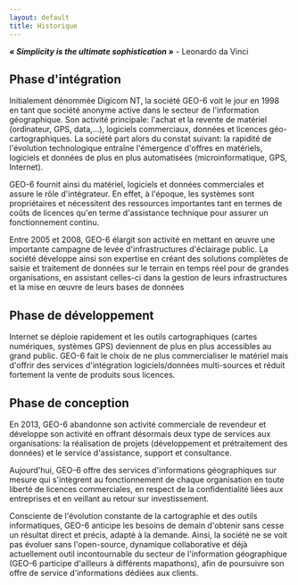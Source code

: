 ```yaml
---
layout: default
title: Historique
---
```

**_« Simplicity is the ultimate sophistication »_** - Leonardo da Vinci

## Phase d'intégration

Initialement dénommée Digicom NT, la société GEO-6 voit le jour en 1998 en tant que société anonyme active dans le secteur de l'information géographique. Son activité principale: l'achat et la revente de matériel (ordinateur, GPS, data,…), logiciels commerciaux, données et licences géo-cartographiques. La société part alors du constat suivant: la rapidité de l'évolution technologique entraîne l'émergence d'offres en matériels, logiciels et données de plus en plus automatisées (microinformatique, GPS, Internet).

GEO-6 fournit ainsi du matériel, logiciels et données commerciales et assure le rôle d'intégrateur. En effet, à l'époque, les systèmes sont propriétaires et nécessitent des ressources importantes tant en termes de coûts de licences qu'en terme d'assistance technique pour assurer un fonctionnement continu.

Entre 2005 et 2008, GEO-6 élargit son activité en mettant en œuvre une importante campagne de levée d'infrastructures d'éclairage public. La société développe ainsi son expertise en créant des solutions complètes de saisie et traitement de données sur le terrain en temps réel pour de grandes organisations, en assistant celles-ci dans la gestion de leurs infrastructures et la mise en œuvre de leurs bases de données

## Phase de développement

Internet se déploie rapidement et les outils cartographiques (cartes numériques, systèmes GPS) deviennent de plus en plus accessibles au grand public. GEO-6 fait le choix de ne plus commercialiser le matériel mais d'offrir des services d'intégration logiciels/données multi-sources et réduit fortement la vente de produits sous licences.

## Phase de conception

En 2013, GEO-6 abandonne son activité commerciale de revendeur et développe son activité en offrant désormais deux type de services aux organisations: la réalisation de projets (développement et prétraitement des données) et le service d'assistance, support et consultance.

Aujourd'hui, GEO-6 offre des services d'informations géographiques sur mesure qui s'intègrent au fonctionnement de chaque organisation en toute liberté de licences commerciales, en respect de la confidentialité liées aux entreprises et en veillant au retour sur investissement.

Consciente de l'évolution constante de la cartographie et des outils informatiques, GEO-6 anticipe les besoins de demain d'obtenir sans cesse un résultat direct et précis, adapté à la demande. Ainsi, la société ne se voit pas évoluer sans l'open-source, dynamique collaborative et déjà actuellement outil incontournable du secteur de l'information géographique (GEO-6 participe d'ailleurs à différents mapathons), afin de poursuivre son offre de service d'informations dédiées aux clients.
